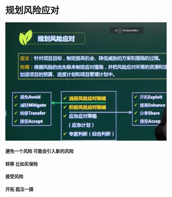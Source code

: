 # 规划风险应对

![image-20210420163751170](../picture/image-20210420163751170.png)



#### 避免一个风险 可能会引入新的风险

#### 转移  比如买保险

#### 接受风险







#### 开拓  孤注一掷







